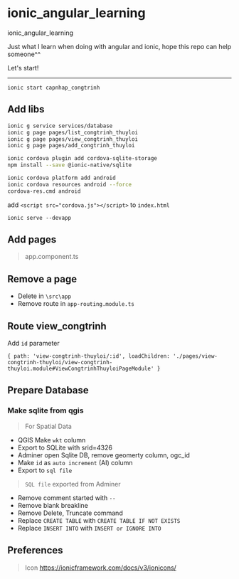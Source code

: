 # ionic_angular_learning
ionic_angular_learning

Just what I learn when doing with angular and ionic, hope this repo can help someone^^

Let's start!

***

`ionic start capnhap_congtrinh`

## Add libs

```bash
ionic g service services/database
ionic g page pages/list_congtrinh_thuyloi
ionic g page pages/view_congtrinh_thuyloi
ionic g page pages/add_congtrinh_thuyloi
```

```bash
ionic cordova plugin add cordova-sqlite-storage
npm install --save @ionic-native/sqlite
```

```bash
ionic cordova platform add android
ionic cordova resources android --force
cordova-res.cmd android
```

add `<script src="cordova.js"></script>` to `index.html`

`ionic serve --devapp`


## Add pages

> app.component.ts

## Remove a page

* Delete in `\src\app`
* Remove route in `app-routing.module.ts`

## Route view_congtrinh

Add `id` parameter

`{ path: 'view-congtrinh-thuyloi/:id', loadChildren: './pages/view-congtrinh-thuyloi/view-congtrinh-thuyloi.module#ViewCongtrinhThuyloiPageModule' }`

## Prepare Database

### Make sqlite from qgis

> For Spatial Data

* QGIS Make `wkt` column
* Export to SQLite with srid=4326
* Adminer open Sqlite DB, remove geomerty column, ogc_id
* Make `id` as `auto increment` (AI) column
* Export to `sql file`

> `SQL file` exported from Adminer

* Remove comment started with `--`
* Remove blank breakline
* Remove Delete, Truncate command
* Replace `CREATE TABLE` with `CREATE TABLE IF NOT EXISTS`
* Replace `INSERT INTO` with `INSERT or IGNORE INTO`






## Preferences

> Icon
https://ionicframework.com/docs/v3/ionicons/


